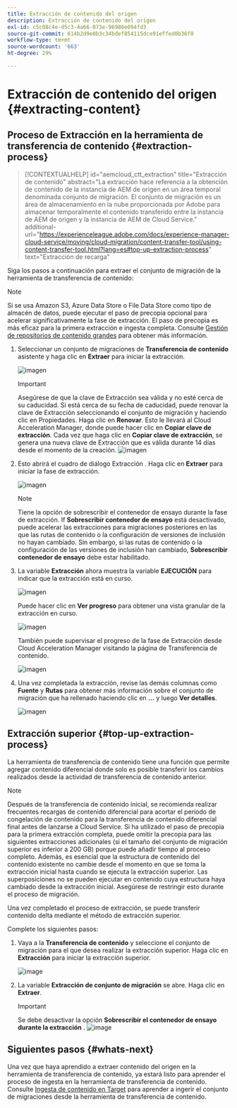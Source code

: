 ```yaml
---
title: Extracción de contenido del origen
description: Extracción de contenido del origen
exl-id: c5c08c4e-d5c3-4a66-873e-96986e094fd3
source-git-commit: 614b2d9e0b3c34bdef854115dce91effed0b36f8
workflow-type: tm+mt
source-wordcount: '663'
ht-degree: 29%

---
```


# Extracción de contenido del origen {#extracting-content}

## Proceso de Extracción en la herramienta de transferencia de contenido {#extraction-process}

>[!CONTEXTUALHELP]
>id="aemcloud_ctt_extraction"
>title="Extracción de contenido"
>abstract="La extracción hace referencia a la obtención de contenido de la instancia de AEM de origen en un área temporal denominada conjunto de migración. El conjunto de migración es un área de almacenamiento en la nube proporcionada por Adobe para almacenar temporalmente el contenido transferido entre la instancia de AEM de origen y la instancia de AEM de Cloud Service."
>additional-url="https://experienceleague.adobe.com/docs/experience-manager-cloud-service/moving/cloud-migration/content-transfer-tool/using-content-transfer-tool.html?lang=es#top-up-extraction-process" text="Extracción de recarga"


Siga los pasos a continuación para extraer el conjunto de migración de la herramienta de transferencia de contenido:

>[!NOTE]
>Si se usa Amazon S3, Azure Data Store o File Data Store como tipo de almacén de datos, puede ejecutar el paso de precopia opcional para acelerar significativamente la fase de extracción. El paso de precopia es más eficaz para la primera extracción e ingesta completa. Consulte [Gestión de repositorios de contenido grandes](/help/journey-migration/content-transfer-tool/using-content-transfer-tool/handling-large-content-repositories.md) para obtener más información.

1. Seleccionar un conjunto de migraciones de **Transferencia de contenido** asistente y haga clic en **Extraer** para iniciar la extracción.

   ![imagen](/help/journey-migration/content-transfer-tool/assets-ctt/cttcam12.png)

   >[!IMPORTANT]
   >
   >Asegúrese de que la clave de Extracción sea válida y no esté cerca de su caducidad. Si está cerca de su fecha de caducidad, puede renovar la clave de Extracción seleccionando el conjunto de migración y haciendo clic en Propiedades. Haga clic en **Renovar**. Esto le llevará al Cloud Acceleration Manager, donde puede hacer clic en **Copiar clave de extracción**. Cada vez que haga clic en **Copiar clave de extracción**, se genera una nueva clave de Extracción que es válida durante 14 días desde el momento de la creación.
   >![imagen](/help/journey-migration/content-transfer-tool/assets-ctt/cttcam13.png)

1. Esto abrirá el cuadro de diálogo Extracción . Haga clic en **Extraer** para iniciar la fase de extracción.

   ![imagen](/help/journey-migration/content-transfer-tool/assets-ctt/cttcam14.png)

   >[!NOTE]
   >Tiene la opción de sobrescribir el contenedor de ensayo durante la fase de extracción. If **Sobrescribir contenedor de ensayo** está desactivado, puede acelerar las extracciones para migraciones posteriores en las que las rutas de contenido o la configuración de versiones de inclusión no hayan cambiado. Sin embargo, si las rutas de contenido o la configuración de las versiones de inclusión han cambiado, **Sobrescribir contenedor de ensayo** debe estar habilitado.

1. La variable **Extracción** ahora muestra la variable **EJECUCIÓN** para indicar que la extracción está en curso.

   ![imagen](/help/journey-migration/content-transfer-tool/assets-ctt/cttcam15.png)

   Puede hacer clic en **Ver progreso** para obtener una vista granular de la extracción en curso.

   ![imagen](/help/journey-migration/content-transfer-tool/assets-ctt/cttcam16.png)

   También puede supervisar el progreso de la fase de Extracción desde Cloud Acceleration Manager visitando la página de Transferencia de contenido.

   ![imagen](/help/journey-migration/content-transfer-tool/assets-ctt/cttcam17.png)

1. Una vez completada la extracción, revise las demás columnas como **Fuente** y **Rutas** para obtener más información sobre el conjunto de migración que ha rellenado haciendo clic en **...** y luego **Ver detalles**.

   ![imagen](/help/journey-migration/content-transfer-tool/assets-ctt/cttcam18.png)


## Extracción superior {#top-up-extraction-process}

La herramienta de transferencia de contenido tiene una función que permite agregar contenido diferencial donde solo es posible transferir los cambios realizados desde la actividad de transferencia de contenido anterior.

>[!NOTE]
>Después de la transferencia de contenido inicial, se recomienda realizar frecuentes recargas de contenido diferencial para acortar el período de congelación de contenido para la transferencia de contenido diferencial final antes de lanzarse a Cloud Service. Si ha utilizado el paso de precopia para la primera extracción completa, puede omitir la precopia para las siguientes extracciones adicionales (si el tamaño del conjunto de migración superior es inferior a 200 GB) porque puede añadir tiempo al proceso completo.
>Además, es esencial que la estructura de contenido del contenido existente no cambie desde el momento en que se toma la extracción inicial hasta cuando se ejecuta la extracción superior. Las superposiciones no se pueden ejecutar en contenido cuya estructura haya cambiado desde la extracción inicial. Asegúrese de restringir esto durante el proceso de migración.

Una vez completado el proceso de extracción, se puede transferir contenido delta mediante el método de extracción superior.

Complete los siguientes pasos:

1. Vaya a la **Transferencia de contenido** y seleccione el conjunto de migración para el que desea realizar la extracción superior. Haga clic en **Extracción** para iniciar la extracción superior.

   ![image](/help/journey-migration/content-transfer-tool/assets-ctt/cttcam19.png)

1. La variable **Extracción de conjunto de migración** se abre. Haga clic en **Extraer**.

   >[!IMPORTANT]
   >Se debe desactivar la opción **Sobrescribir el contenedor de ensayo durante la extracción** .
   >![image](/help/journey-migration/content-transfer-tool/assets-ctt/cttcam20.png)


## Siguientes pasos {#whats-next}

Una vez que haya aprendido a extraer contenido del origen en la herramienta de transferencia de contenido, ya estará listo para aprender el proceso de ingesta en la herramienta de transferencia de contenido. Consulte [Ingesta de contenido en Target](/help/journey-migration/content-transfer-tool/using-content-transfer-tool/ingesting-content.md) para aprender a ingerir el conjunto de migraciones desde la herramienta de transferencia de contenido.
